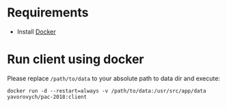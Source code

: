# Requirements

* Install [Docker](https://docs.docker.com/install/)

# Run client using docker

Please replace `/path/to/data` to your absolute path to data dir and execute:

    docker run -d --restart=always -v /path/to/data:/usr/src/app/data yavorovych/pac-2018:client